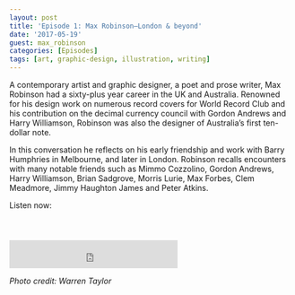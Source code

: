 ```yaml
---
layout: post
title: 'Episode 1: Max Robinson—London & beyond'
date: '2017-05-19'
guest: max_robinson
categories: [Episodes]
tags: [art, graphic-design, illustration, writing]
---
```


A contemporary artist and graphic designer, a poet and prose writer, Max
Robinson had a sixty-plus year career in the UK and Australia. Renowned for his
design work on numerous record covers for World Record Club and his contribution
on the decimal currency council with Gordon Andrews and Harry Williamson,
Robinson was also the designer of Australia’s first ten-dollar note.

In this conversation he reflects on his early friendship and work with Barry
Humphries in Melbourne, and later in London. Robinson recalls encounters with
many notable friends such as Mimmo Cozzolino, Gordon Andrews, Harry Williamson,
Brian Sadgrove, Morris Lurie, Max Forbes, Clem Meadmore, Jimmy Haughton James
and Peter Atkins.

Listen now:
<div class="responsive-embed" style="padding-top: 8%;">
  <iframe src="https://archive.org/embed/designconv-2017-05-19-episode-001-max-robinson" class="responsive-embed-item" height="50" frameborder="0" webkitallowfullscreen="true" mozallowfullscreen="true" allowfullscreen></iframe>
</div>

*Photo credit: Warren Taylor*
